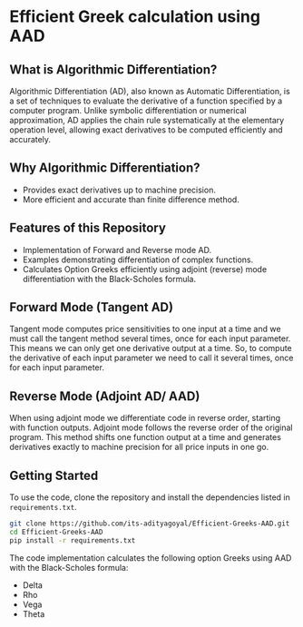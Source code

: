 # Efficient Greek calculation using AAD

## What is Algorithmic Differentiation?

Algorithmic Differentiation (AD), also known as Automatic Differentiation, is a set of techniques to evaluate the derivative of a function specified by a computer program. Unlike symbolic differentiation or numerical approximation, AD applies the chain rule systematically at the elementary operation level, allowing exact derivatives to be computed efficiently and accurately.

## Why Algorithmic Differentiation?

- Provides exact derivatives up to machine precision.
- More efficient and accurate than finite difference method.

## Features of this Repository

- Implementation of Forward and Reverse mode AD.
- Examples demonstrating differentiation of complex functions.
- Calculates Option Greeks efficiently using adjoint (reverse) mode differentiation with the Black-Scholes formula.

## Forward Mode (Tangent AD)

Tangent mode computes price sensitivities to one input at a time and we must call the tangent method several times, once for each input parameter. This means we can only get one derivative output at a time. So, to compute the derivative of each input parameter we need to call it several times, once for each input parameter.

## Reverse Mode (Adjoint AD/ AAD)

When using adjoint mode we differentiate code in reverse order, starting with function outputs. Adjoint mode follows the reverse order of the original program. This method shifts one function output at a time and generates derivatives exactly to machine precision for all price inputs in one go. 

## Getting Started

To use the code, clone the repository and install the dependencies listed in `requirements.txt`.

```bash
git clone https://github.com/its-adityagoyal/Efficient-Greeks-AAD.git
cd Efficient-Greeks-AAD
pip install -r requirements.txt
```

The code implementation calculates the following option Greeks using AAD with the Black-Scholes formula:
- Delta
- Rho
- Vega
- Theta





